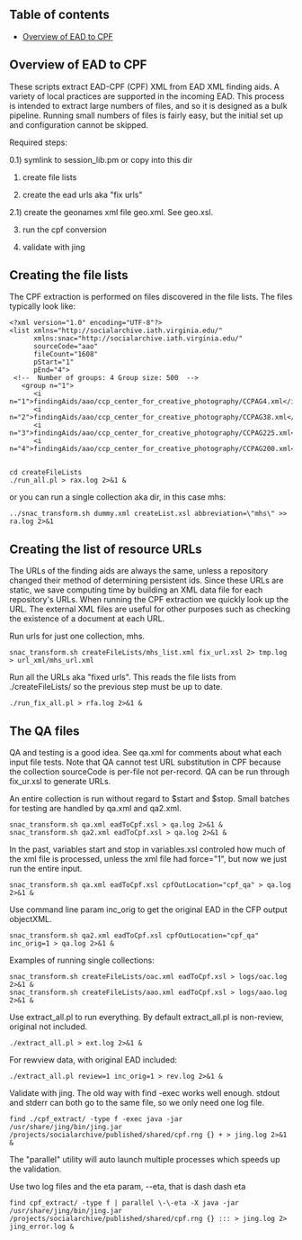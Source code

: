 

Table of contents
-----------------
* [Overview of EAD to CPF](#overview-of-ead-to-cpf)


Overview of EAD to CPF
-------------------------

These scripts extract EAD-CPF (CPF) XML from EAD XML finding aids. A variety of local practices are supported in the incoming EAD. This process is intended to extract large numbers of files, and so it is designed as a bulk pipeline. Running small numbers of files is fairly easy, but the initial set up and configuration cannot be skipped.

Required steps:

0.1) symlink to session_lib.pm or copy into this dir

1) create file lists

2) create the ead urls aka "fix urls"

2.1) create the geonames xml file geo.xml. See geo.xsl.

3) run the cpf conversion

4) validate with jing

Creating the file lists
-----------------------

The CPF extraction is performed  on files discovered in the file lists. The files typically look like:

    <?xml version="1.0" encoding="UTF-8"?>
    <list xmlns="http://socialarchive.iath.virginia.edu/"
          xmlns:snac="http://socialarchive.iath.virginia.edu/"
          sourceCode="aao"
          fileCount="1608"
          pStart="1"
          pEnd="4">
     <!--  Number of groups: 4 Group size: 500  -->
       <group n="1">
          <i n="1">findingAids/aao/ccp_center_for_creative_photography/CCPAG4.xml</i>
          <i n="2">findingAids/aao/ccp_center_for_creative_photography/CCPAG38.xml</i>
          <i n="3">findingAids/aao/ccp_center_for_creative_photography/CCPAG225.xml</i>
          <i n="4">findingAids/aao/ccp_center_for_creative_photography/CCPAG200.xml</i>


    cd createFileLists
    ./run_all.pl > rax.log 2>&1 &

or you can run a single collection aka dir, in this case mhs:

    ../snac_transform.sh dummy.xml createList.xsl abbreviation=\"mhs\" >> ra.log 2>&1

Creating the list of resource URLs 
----------------------------------

The URLs of the finding aids are always the same, unless a repository changed their method of determining
persistent ids. Since these URLs are static, we save computing time by building an XML data file for each
repository's URLs. When running the CPF extraction we quickly look up the URL. The external XML files are
useful for other purposes such as checking the existence of a document at each URL.

Run urls for just one collection, mhs.

    snac_transform.sh createFileLists/mhs_list.xml fix_url.xsl 2> tmp.log > url_xml/mhs_url.xml

Run all the URLs aka "fixed urls". This reads the file lists from ./createFileLists/ so the previous step must be up to date.

    ./run_fix_all.pl > rfa.log 2>&1 &        

The QA files
------------

QA and testing is a good idea. See qa.xml for comments about what each input file tests. Note that QA
cannot test URL substitution in CPF because the collection sourceCode is per-file not per-record. QA
can be run through fix_ur.xsl to generate URLs.

An entire collection is run without regard to $start and $stop. Small batches for testing are handled by qa.xml and qa2.xml.

    snac_transform.sh qa.xml eadToCpf.xsl > qa.log 2>&1 &
    snac_transform.sh qa2.xml eadToCpf.xsl > qa.log 2>&1 &

In the past, variables start and stop in variables.xsl controled how much of the xml file is processed,
unless the xml file had force="1", but now we just run the entire input.

    snac_transform.sh qa.xml eadToCpf.xsl cpfOutLocation="cpf_qa" > qa.log 2>&1 &

Use command line param inc_orig to get the original EAD in the CFP output objectXML.

    snac_transform.sh qa2.xml eadToCpf.xsl cpfOutLocation="cpf_qa" inc_orig=1 > qa.log 2>&1 &

Examples of running single collections:

    snac_transform.sh createFileLists/oac.xml eadToCpf.xsl > logs/oac.log 2>&1 &
    snac_transform.sh createFileLists/aao.xml eadToCpf.xsl > logs/aao.log 2>&1 &

Use extract_all.pl to run everything. By default extract_all.pl is non-review, original not included.

    ./extract_all.pl > ext.log 2>&1 &

For rewview data, with original EAD included:

    ./extract_all.pl review=1 inc_orig=1 > rev.log 2>&1 &

Validate with jing. The old way with find -exec works well enough. stdout and stderr can both go to
the same file, so we only need one log file.

    find ./cpf_extract/ -type f -exec java -jar /usr/share/jing/bin/jing.jar /projects/socialarchive/published/shared/cpf.rng {} + > jing.log 2>&1 &

The "parallel" utility will auto launch multiple processes which speeds up the validation.

Use two log files and the eta param, \-\-eta, that is dash dash eta

    find cpf_extract/ -type f | parallel \-\-eta -X java -jar /usr/share/jing/bin/jing.jar /projects/socialarchive/published/shared/cpf.rng {} ::: > jing.log 2> jing_error.log &

